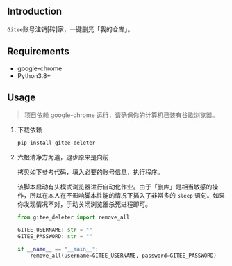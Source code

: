 ## Introduction

`Gitee`账号注销[砖]家，一键删光「我的仓库」。

## Requirements

- google-chrome
- Python3.8+

## Usage

> 项目依赖 google-chrome 运行，请确保你的计算机已装有谷歌浏览器。

1. 下载依赖

   ```bash
   pip install gitee-deleter
   ```

2. 六根清净方为道，退步原来是向前

   拷贝如下参考代码，填入必要的账号信息，执行程序。

   该脚本启动有头模式浏览器进行自动化作业。由于「删库」是相当敏感的操作，所以在本人在不影响脚本性能的情况下插入了非常多的 `sleep` 语句。如果你发现情况不对，手动关闭浏览器杀死进程即可。

   ```python
   from gitee_deleter import remove_all
   
   GITEE_USERNAME: str = ""
   GITEE_PASSWORD: str = ""
   
   if __name__ == "__main__":
       remove_all(username=GITEE_USERNAME, password=GITEE_PASSWORD)
   
   ```

